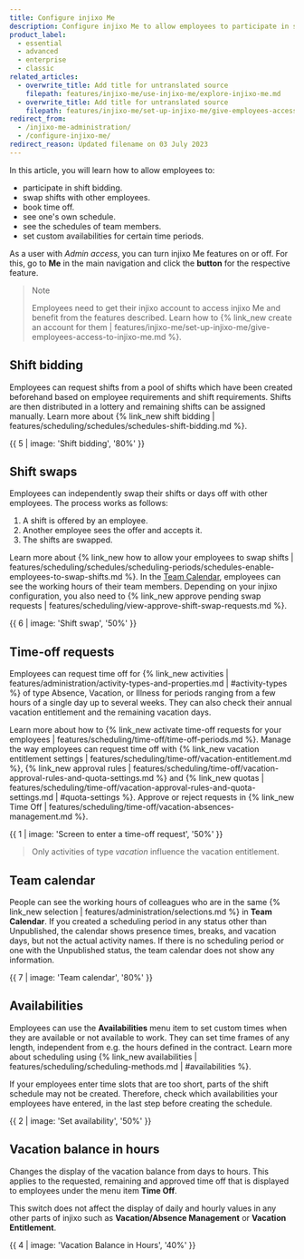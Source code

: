 ```yaml
---
title: Configure injixo Me
description: Configure injixo Me to allow employees to participate in shift bidding, exchange shifts with other employees, and request time off.
product_label:
  - essential
  - advanced
  - enterprise
  - classic
related_articles:
  - overwrite_title: Add title for untranslated source
    filepath: features/injixo-me/use-injixo-me/explore-injixo-me.md
  - overwrite_title: Add title for untranslated source
    filepath: features/injixo-me/set-up-injixo-me/give-employees-access-to-injixo-me.md
redirect_from:
  - /injixo-me-administration/
  - /configure-injixo-me/
redirect_reason: Updated filename on 03 July 2023
---
```


In this article, you will learn how to allow employees to:

- participate in shift bidding.
- swap shifts with other employees.
- book time off.
- see one's own schedule.
- see the schedules of team members.
- set custom availabilities for certain time periods.

As a user with _Admin access_, you can turn injixo Me features on or off. For this, go to **Me** in the main navigation and click the **button** for the respective feature.

> Note
>
> Employees need to get their injixo account to access injixo Me and benefit from the features described. Learn how to {% link_new create an account for them | features/injixo-me/set-up-injixo-me/give-employees-access-to-injixo-me.md %}.

## Shift bidding

Employees can request shifts from a pool of shifts which have been created beforehand based on employee requirements and shift requirements. Shifts are then distributed in a lottery and remaining shifts can be assigned manually. Learn more about {% link_new shift bidding | features/scheduling/schedules/schedules-shift-bidding.md %}.

{{ 5 | image: 'Shift bidding', '80%' }}

## Shift swaps

Employees can independently swap their shifts or days off with other employees. The process works as follows:

1. A shift is offered by an employee.
2. Another employee sees the offer and accepts it.
3. The shifts are swapped.

Learn more about {% link_new how to allow your employees to swap shifts | features/scheduling/schedules/scheduling-periods/schedules-enable-employees-to-swap-shifts.md %}. In the [Team Calendar](#team-calendar), employees can see the working hours of their team members. Depending on your injixo configuration, you also need to {% link_new approve pending swap requests | features/scheduling/view-approve-shift-swap-requests.md %}.

{{ 6 | image: 'Shift swap', '50%' }}

## Time-off requests

Employees can request time off for {% link_new activities | features/administration/activity-types-and-properties.md | #activity-types %} of type Absence, Vacation, or Illness for periods ranging from a few hours of a single day up to several weeks. They can also check their annual vacation entitlement and the remaining vacation days.

Learn more about how to {% link_new activate time-off requests for your employees | features/scheduling/time-off/time-off-periods.md %}. Manage the way employees can request time off with {% link_new vacation entitlement settings | features/scheduling/time-off/vacation-entitlement.md %}, {% link_new approval rules | features/scheduling/time-off/vacation-approval-rules-and-quota-settings.md %} and {% link_new quotas | features/scheduling/time-off/vacation-approval-rules-and-quota-settings.md | #quota-settings %}. Approve or reject requests in {% link_new Time Off | features/scheduling/time-off/vacation-absences-management.md %}.

{{ 1 | image: 'Screen to enter a time-off request', '50%' }}

> Only activities of type _vacation_ influence the vacation entitlement.

## Team calendar

People can see the working hours of colleagues who are in the same {% link_new selection | features/administration/selections.md %} in **Team Calendar**. If you created a scheduling period in any status other than Unpublished, the calendar shows presence times, breaks, and vacation days, but not the actual activity names. If there is no scheduling period or one with the Unpublished status, the team calendar does not show any information.

{{ 7 | image: 'Team calendar', '80%' }}

## Availabilities

Employees can use the **Availabilities** menu item to set custom times when they are available or not available to work. They can set time frames of any length, independent from e.g. the hours defined in the contract. Learn more about scheduling using {% link_new availabilities | features/scheduling/scheduling-methods.md | #availabilities %}.

If your employees enter time slots that are too short, parts of the shift schedule may not be created. Therefore, check which availabilities your employees have entered, in the last step before creating the schedule.

{{ 2 | image: 'Set availability', '50%' }}

## Vacation balance in hours

Changes the display of the vacation balance from days to hours. This applies to the requested, remaining and approved time off that is displayed to employees under the menu item **Time Off**.

This switch does not affect the display of daily and hourly values in any other parts of injixo such as **Vacation/Absence Management** or **Vacation Entitlement**.

{{ 4 | image: 'Vacation Balance in Hours', '40%' }}
